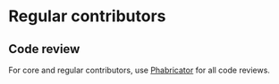 # Regular contributors

## Code review

For core and regular contributors, use [Phabricator](http://codereview.cc/) for all code reviews.
